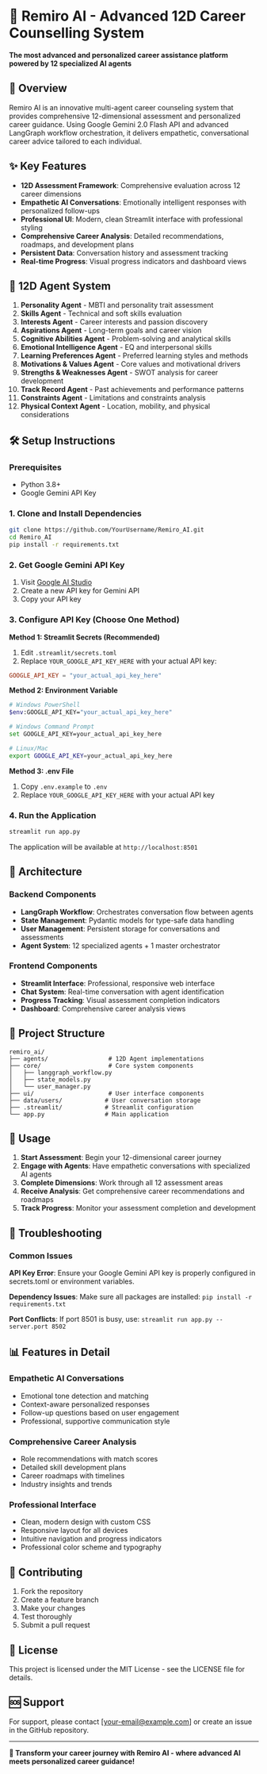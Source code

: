 # 🚀 Remiro AI - Advanced 12D Career Counselling System

**The most advanced and personalized career assistance platform powered by 12 specialized AI agents**

## 🎯 Overview

Remiro AI is an innovative multi-agent career counseling system that provides comprehensive 12-dimensional assessment and personalized career guidance. Using Google Gemini 2.0 Flash API and advanced LangGraph workflow orchestration, it delivers empathetic, conversational career advice tailored to each individual.

## ✨ Key Features

- **12D Assessment Framework**: Comprehensive evaluation across 12 career dimensions
- **Empathetic AI Conversations**: Emotionally intelligent responses with personalized follow-ups
- **Professional UI**: Modern, clean Streamlit interface with professional styling
- **Comprehensive Career Analysis**: Detailed recommendations, roadmaps, and development plans
- **Persistent Data**: Conversation history and assessment tracking
- **Real-time Progress**: Visual progress indicators and dashboard views

## 🤖 12D Agent System

1. **Personality Agent** - MBTI and personality trait assessment
2. **Skills Agent** - Technical and soft skills evaluation
3. **Interests Agent** - Career interests and passion discovery
4. **Aspirations Agent** - Long-term goals and career vision
5. **Cognitive Abilities Agent** - Problem-solving and analytical skills
6. **Emotional Intelligence Agent** - EQ and interpersonal skills
7. **Learning Preferences Agent** - Preferred learning styles and methods
8. **Motivations & Values Agent** - Core values and motivational drivers
9. **Strengths & Weaknesses Agent** - SWOT analysis for career development
10. **Track Record Agent** - Past achievements and performance patterns
11. **Constraints Agent** - Limitations and constraints analysis
12. **Physical Context Agent** - Location, mobility, and physical considerations

## 🛠️ Setup Instructions

### Prerequisites
- Python 3.8+
- Google Gemini API Key

### 1. Clone and Install Dependencies
```bash
git clone https://github.com/YourUsername/Remiro_AI.git
cd Remiro_AI
pip install -r requirements.txt
```

### 2. Get Google Gemini API Key
1. Visit [Google AI Studio](https://ai.google.dev/)
2. Create a new API key for Gemini API
3. Copy your API key

### 3. Configure API Key (Choose One Method)

**Method 1: Streamlit Secrets (Recommended)**
1. Edit `.streamlit/secrets.toml`
2. Replace `YOUR_GOOGLE_API_KEY_HERE` with your actual API key:
```toml
GOOGLE_API_KEY = "your_actual_api_key_here"
```

**Method 2: Environment Variable**
```bash
# Windows PowerShell
$env:GOOGLE_API_KEY="your_actual_api_key_here"

# Windows Command Prompt
set GOOGLE_API_KEY=your_actual_api_key_here

# Linux/Mac
export GOOGLE_API_KEY=your_actual_api_key_here
```

**Method 3: .env File**
1. Copy `.env.example` to `.env`
2. Replace `YOUR_GOOGLE_API_KEY_HERE` with your actual API key

### 4. Run the Application
```bash
streamlit run app.py
```

The application will be available at `http://localhost:8501`

## 🎨 Architecture

### Backend Components
- **LangGraph Workflow**: Orchestrates conversation flow between agents
- **State Management**: Pydantic models for type-safe data handling
- **User Management**: Persistent storage for conversations and assessments
- **Agent System**: 12 specialized agents + 1 master orchestrator

### Frontend Components
- **Streamlit Interface**: Professional, responsive web interface
- **Chat System**: Real-time conversation with agent identification
- **Progress Tracking**: Visual assessment completion indicators
- **Dashboard**: Comprehensive career analysis views

## 📁 Project Structure
```
remiro_ai/
├── agents/                 # 12D Agent implementations
├── core/                   # Core system components
│   ├── langgraph_workflow.py
│   ├── state_models.py
│   └── user_manager.py
├── ui/                     # User interface components
├── data/users/            # User conversation storage
├── .streamlit/            # Streamlit configuration
└── app.py                 # Main application
```

## 🚀 Usage

1. **Start Assessment**: Begin your 12-dimensional career journey
2. **Engage with Agents**: Have empathetic conversations with specialized AI agents
3. **Complete Dimensions**: Work through all 12 assessment areas
4. **Receive Analysis**: Get comprehensive career recommendations and roadmaps
5. **Track Progress**: Monitor your assessment completion and development

## 🔧 Troubleshooting

### Common Issues

**API Key Error**: Ensure your Google Gemini API key is properly configured in secrets.toml or environment variables.

**Dependency Issues**: Make sure all packages are installed: `pip install -r requirements.txt`

**Port Conflicts**: If port 8501 is busy, use: `streamlit run app.py --server.port 8502`

## 📊 Features in Detail

### Empathetic AI Conversations
- Emotional tone detection and matching
- Context-aware personalized responses  
- Follow-up questions based on user engagement
- Professional, supportive communication style

### Comprehensive Career Analysis
- Role recommendations with match scores
- Detailed skill development plans
- Career roadmaps with timelines
- Industry insights and trends

### Professional Interface
- Clean, modern design with custom CSS
- Responsive layout for all devices
- Intuitive navigation and progress indicators
- Professional color scheme and typography

## 🤝 Contributing

1. Fork the repository
2. Create a feature branch
3. Make your changes
4. Test thoroughly
5. Submit a pull request

## 📝 License

This project is licensed under the MIT License - see the LICENSE file for details.

## 🆘 Support

For support, please contact [your-email@example.com] or create an issue in the GitHub repository.

---

**🌟 Transform your career journey with Remiro AI - where advanced AI meets personalized career guidance!**